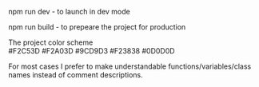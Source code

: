 npm run dev - to launch in dev mode

npm run build - to prepeare the project for production

The project color scheme  
#F2C53D
#F2A03D
#9CD9D3
#F23838
#0D0D0D

For most cases I prefer to make understandable functions/variables/class names instead of comment descriptions.